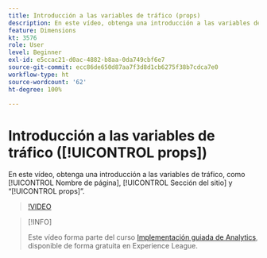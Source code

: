```yaml
---
title: Introducción a las variables de tráfico (props)
description: En este vídeo, obtenga una introducción a las variables de tráfico, como Nombre de página, Sección del sitio y “props”.
feature: Dimensions
kt: 3576
role: User
level: Beginner
exl-id: e5ccac21-d0ac-4882-b8aa-0da749cbf6e7
source-git-commit: ecc86de650d87aa7f3d8d1cb6275f38b7cdca7e0
workflow-type: ht
source-wordcount: '62'
ht-degree: 100%

---
```


# Introducción a las variables de tráfico ([!UICONTROL props])

En este vídeo, obtenga una introducción a las variables de tráfico, como [!UICONTROL Nombre de página], [!UICONTROL Sección del sitio] y “[!UICONTROL props]”.

>[!VIDEO](https://video.tv.adobe.com/v/28767/?quality=12&learn=on)

>[!INFO]
>
> Este vídeo forma parte del curso [Implementación guiada de Analytics](https://experienceleague.adobe.com/?recommended=Analytics-D-1-2019.1&amp;lang=es), disponible de forma gratuita en Experience League.
